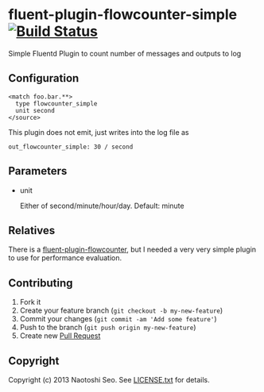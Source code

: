 # fluent-plugin-flowcounter-simple [![Build Status](https://secure.travis-ci.org/sonots/fluent-plugin-flowcounter-simple.png?branch=master)](http://travis-ci.org/sonots/fluent-plugin-flowcounter-simple)

Simple Fluentd Plugin to count number of messages and outputs to log

## Configuration

    <match foo.bar.**>
      type flowcounter_simple
      unit second
    </source>

This plugin does not emit, just writes into the log file as

    out_flowcounter_simple: 30 / second

## Parameters

- unit

    Either of second/minute/hour/day. Default: minute

## Relatives

There is a [fluent-plugin-flowcounter](https://github.com/tagomoris/fluent-plugin-flowcounter), 
but I needed a very very simple plugin to use for performance evaluation. 

## Contributing

1. Fork it
2. Create your feature branch (`git checkout -b my-new-feature`)
3. Commit your changes (`git commit -am 'Add some feature'`)
4. Push to the branch (`git push origin my-new-feature`)
5. Create new [Pull Request](../../pull/new/master)

## Copyright

Copyright (c) 2013 Naotoshi Seo. See [LICENSE.txt](LICENSE.txt) for details.

